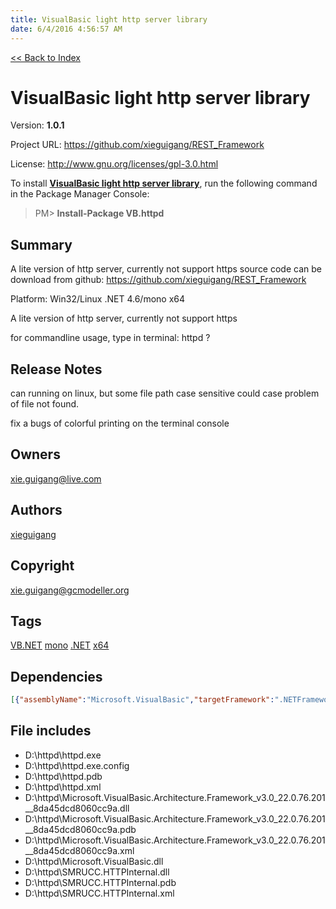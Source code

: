 ```yaml
---
title: VisualBasic light http server library
date: 6/4/2016 4:56:57 AM
---
```


[<< Back to Index](../index.html)
# VisualBasic light http server library

Version: **1.0.1**

Project URL: https://github.com/xieguigang/REST_Framework

License: http://www.gnu.org/licenses/gpl-3.0.html

To install **[VisualBasic light http server library](https://www.nuget.org/packages/VB.httpd/)**, run the following command in the Package Manager Console:
> PM>  **Install-Package VB.httpd**


## Summary
A lite version of http server, currently not support https
source code can be download from github:
https://github.com/xieguigang/REST_Framework

Platform:  Win32/Linux  .NET 4.6/mono x64

A lite version of http server, currently not support https

for commandline usage, type in terminal:
httpd ?
## Release Notes
can running on linux, but some file path case sensitive could case problem of file not found.

fix a bugs of colorful printing on the terminal console
## Owners
xie.guigang@live.com
## Authors
[xieguigang](https://www.nuget.org/profiles/xieguigang)
## Copyright
xie.guigang@gcmodeller.org
## Tags
[VB.NET](https://www.nuget.org/packages?q=Tags%3A"VB.NET") [mono](https://www.nuget.org/packages?q=Tags%3A"mono") [.NET](https://www.nuget.org/packages?q=Tags%3A".NET") [x64](https://www.nuget.org/packages?q=Tags%3A"x64")
## Dependencies
```json
[{"assemblyName":"Microsoft.VisualBasic","targetFramework":".NETFramework4.6"}]
```


## File includes
+ D:\httpd\httpd.exe<br />
+ D:\httpd\httpd.exe.config<br />
+ D:\httpd\httpd.pdb<br />
+ D:\httpd\httpd.xml<br />
+ D:\httpd\Microsoft.VisualBasic.Architecture.Framework_v3.0_22.0.76.201__8da45dcd8060cc9a.dll<br />
+ D:\httpd\Microsoft.VisualBasic.Architecture.Framework_v3.0_22.0.76.201__8da45dcd8060cc9a.pdb<br />
+ D:\httpd\Microsoft.VisualBasic.Architecture.Framework_v3.0_22.0.76.201__8da45dcd8060cc9a.xml<br />
+ D:\httpd\Microsoft.VisualBasic.dll<br />
+ D:\httpd\SMRUCC.HTTPInternal.dll<br />
+ D:\httpd\SMRUCC.HTTPInternal.pdb<br />
+ D:\httpd\SMRUCC.HTTPInternal.xml<br />

